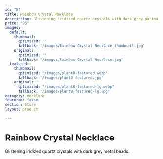 ```yaml
---
id: "8"
title: Rainbow Crystal Necklace
description: Glistening iridized quartz crystals with dark grey patina metal beads.
price: "95"
images:
  default:
    thumbnail:
      optimized: ''
      fallback: "/images/Rainbow Crystal Necklace_thumbnail.jpg"
    original:
      optimized: ''
      fallback: "/images/Rainbow Crystal Necklace.jpg"
  featured:
    thumbnail:
      optimized: "/images/plant8-featured.webp"
      fallback: "/images/plant8-featured.jpg"
    original:
      optimized: "/images/plant8-featured-lg.webp"
      fallback: "/images/plant8-featured-lg.jpg"
category: necklace
featured: false
section: Store
layout: product

---
```

# Rainbow Crystal Necklace

Glistening iridized quartz crystals with dark grey metal beads.
